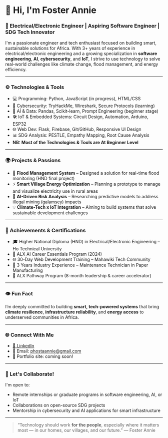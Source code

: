 # 👋 Hi, I'm Foster Annie

### 🧠 Electrical/Electronic Engineer | Aspiring Software Engineer | SDG Tech Innovator

I'm a passionate engineer and tech enthusiast focused on building smart, sustainable solutions for Africa. With 3+ years of experience in electrical/electronic engineering and a growing specialization in **software engineering**, **AI**, **cybersecurity**, and **IoT**, I strive to use technology to solve real-world challenges like climate change, flood management, and energy efficiency.

---

### ⚙️ Technologies & Tools

- 💻 Programming: Python, JavaScript (in progress), HTML/CSS
- 🔐 Cybersecurity: TryHackMe, Wireshark, Secure Protocols (learning)
- 🤖 AI & Data: Pandas, Scikit-learn, Prompt Engineering (beginner stage)
- 🛠 IoT & Embedded Systems: Circuit Design, Automation, Arduino, ESP32
- 🌐 Web Dev: Flask, Firebase, Git/GitHub, Responsive UI Design
- 📊 SDG Analysis: PESTLE, Empathy Mapping, Root Cause Analysis
- **NB: Most of the Technologies & Tools are At Beginner Level**

---

### 🌍 Projects & Passions

- 🔦 **Flood Management System** – Designed a solution for real-time flood monitoring (HND final project)
- ⚡ **Smart Village Energy Optimization** – Planning a prototype to manage and visualize electricity use in rural areas
- 🧠 **AI-Driven Risk Analysis** – Researching predictive models to address illegal mining (galamsey) impacts
- 💡 **Climate-Tech x IoT Integration** – Aiming to build systems that solve sustainable development challenges

---

### 🏅 Achievements & Certifications

- 🎓 Higher National Diploma (HND) in Electrical/Electronic Engineering – Ho Technical University
- 🧪 ALX AI Career Essentials Program (2024)
- 🌐 30-Day Web Development Training – Mahawiki Tech Community
- 💼 3 Years Industry Experience – Maintenance Technician in Paper Manufacturing
- 🧭 ALX Pathway Program (8-month leadership & career accelerator)

---

### 👁️ Fun Fact
I’m deeply committed to building **smart, tech-powered systems** that bring **climate resilience**, **infrastructure reliability**, and **energy access** to underserved communities in Africa.

---

### 🌐 Connect With Me

- [🔗 LinkedIn](https://www.linkedin.com/in/foster-annie)
- 📧 Email: phostaannie@gmail.com
- 🌱 Portfolio site: coming soon!

---

### 💬 Let's Collaborate!

I'm open to:
- Remote internships or graduate programs in software engineering, AI, or IoT
- Collaborations on open-source SDG projects
- Mentorship in cybersecurity and AI applications for smart infrastructure

---

> “Technology should work **for the people**, especially where it matters most — in our homes, our villages, and our future.” — Foster Annie
